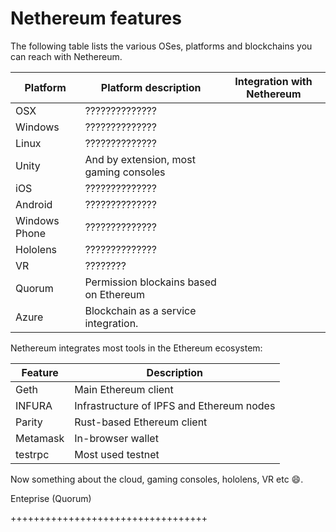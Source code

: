 
# Nethereum features

The following table lists the various OSes, platforms and blockchains you can reach with Nethereum.

| Platform | Platform description | Integration with Nethereum |
| -------- | ----------- | ---------------- |
| OSX      | ?????????????? |
| Windows  | ?????????????? |
| Linux    | ?????????????? |
| Unity    | And by extension, most gaming consoles |
| iOS      | ?????????????? |
| Android  | ?????????????? |
| Windows Phone  | ?????????????? |
| Hololens   | ?????????????? |
| VR  | ???????? |
| Quorum    | Permission blockains based on Ethereum |
| Azure      | Blockchain as a service integration. |

Nethereum integrates most tools in the Ethereum ecosystem:

| Feature | Description |
| -------- | ----------- |
| Geth      | Main Ethereum client |
| INFURA      | Infrastructure of IPFS and Ethereum nodes |
| Parity  | Rust-based Ethereum client |
| Metamask    | In-browser wallet |
| testrpc  | Most used testnet |

Now something about the cloud, gaming consoles, hololens, VR etc :smile:. 


Enteprise (Quorum)


++++++++++++++++++++++++++++++++++
